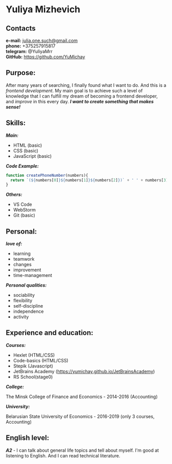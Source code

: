 # Yuliya Mizhevich  
## Contacts  
**e-mail:** julia.one.such@gmail.com   
**phone:** +375257915817  
**telegram:** @YuliyaMrr  
**GitHub:** <https://github.com/YuMichay>
## Purpose:  
After many years of searching, I finally found what I want to do. And this is a _frontend development_. My main goal is to achieve such a level of knowledge that I can fulfill my dream of becoming a frontend developer, and _improve_ in this every day. **_I want to create something that makes sense!_**  
## Skills:  
**_Main:_**
* HTML (basic)  
* CSS (basic)  
* JavaScript (basic) 

**_Code Example:_**
```javascript
function createPhoneNumber(numbers){
  return `(${numbers[0]}${numbers[1]}${numbers[2]})` + ' ' + numbers[3] + numbers[4] + numbers[5] + '-' + numbers[6] + numbers[7] + numbers[8] + numbers[9];
}
```

**_Others:_**  

* VS Code
* WebStorm
* Git (basic)  
## Personal:  
**_love of:_**  
* learning
* teamwork
* changes  
* improvement  
* time-management  

**_Personal qualities:_**  

* sociability  
* flexibility  
* self-discipline  
* independence  
* activity  
## Experience and education:  
**_Courses:_**  
* Hexlet (HTML/CSS)  
* Code-basics (HTML/CSS)  
* Stepik (Javascript)  
* JetBrains Academy (<https://yumichay.github.io/JetBrainsAcademy>)  
* RS School(stage0)

**_College:_**  

The Minsk College of Finance and Economics - 2014-2016 (Accounting)  

**_University:_**  

Belarusian State University of Economics - 2016-2019 (only 3 courses, Accounting)  
## English level:  
**_A2_** - I can talk about general life topics and tell about myself. I'm good at listening to English. And I can read technical literature.